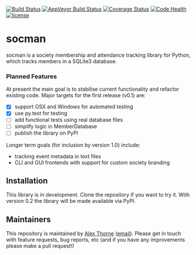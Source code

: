 [![Build Status](https://travis-ci.org/NullInfinity/socman.svg?branch=master)](https://travis-ci.org/NullInfinity/socman)
[![AppVeyor Build Status](https://ci.appveyor.com/api/projects/status/github/NullInfinity/socman?branch=master&svg=true)](https://ci.appveyor.com/project/NullInfinity/socman)
[![Coverage Status](https://coveralls.io/repos/github/NullInfinity/socman/badge.svg?branch=master)](https://coveralls.io/github/NullInfinity/socman?branch=master)
[![Code Health](https://landscape.io/github/NullInfinity/socman/master/landscape.svg?style=flat)](https://landscape.io/github/NullInfinity/socman/master)
[![license](https://img.shields.io/github/license/NullInfinity/socman.svg)](https://github.com/NullInfinity/socman/blob/master/LICENSE.txt)

# socman

socman is a society membership and attendance tracking library for Python,
which tracks members in a SQLite3 database.

### Planned Features
At present the main goal is to stabilise current functionality and refactor
existing code. Major targets for the first release (v0.1) are:

* [X] support OSX and Windows for automated testing
* [X] use py.test for testing
* [ ] add functional tests using real database files
* [ ] simplify logic in MemberDatabase
* [ ] publish the library on PyPI

Longer term goals (for inclusion by version 1.0) include:

* tracking event metadata in text files
* CLI and GUI frontends with support for custom society branding

## Installation

This library is in development. Clone the repository if you want to try it. With version 0.2
the library will be made available via PyPI.

## Maintainers ##

This repository is maintained by [Alex Thorne](https://alexthorne.net/) ([email](mailto:alex@alexthorne.net)).
Please get in touch with feature requests, bug reports, etc (and if you have any improvements please make a pull request!)
